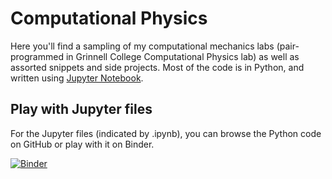 # Computational Physics
Here you'll find a sampling of my computational mechanics labs (pair-programmed in Grinnell College Computational Physics lab) as well as assorted snippets and side projects. Most of the code is in Python, and written using [Jupyter Notebook](https://jupyter.org/).

## Play with Jupyter files
For the Jupyter files (indicated by .ipynb), you can browse the Python code on GitHub or play with it on Binder.

[![Binder](https://mybinder.org/badge_logo.svg)](https://mybinder.org/v2/gh/gyanishere/physics/master)
